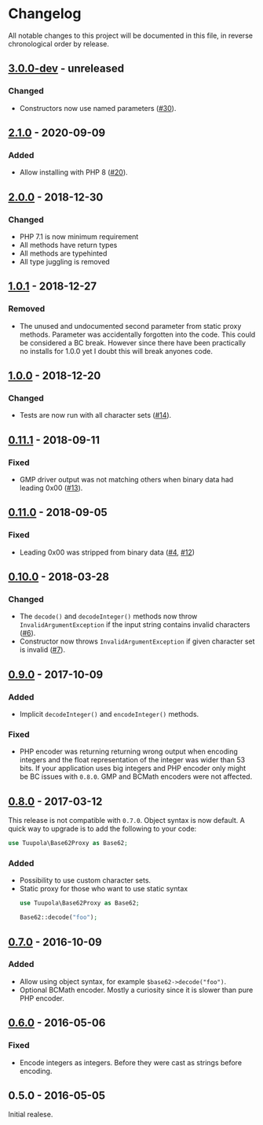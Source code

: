 # Changelog

All notable changes to this project will be documented in this file, in reverse chronological order by release.

## [3.0.0-dev](https://github.com/tuupola/base62/compare/2.1.0...3.x) - unreleased

### Changed
- Constructors now use named parameters ([#30](https://github.com/tuupola/base62/pull/30)).

## [2.1.0](https://github.com/tuupola/base62/compare/2.0.0...2.1.0) - 2020-09-09

### Added
- Allow installing with PHP 8 ([#20](https://github.com/tuupola/base62/pull/20)).

## [2.0.0](https://github.com/tuupola/base62/compare/1.0.1...2.0.0) - 2018-12-30

### Changed
- PHP 7.1 is now minimum requirement
- All methods have return types
- All methods are typehinted
- All type juggling is removed

## [1.0.1](https://github.com/tuupola/base62/compare/1.0.0...1.0.1) - 2018-12-27
### Removed
- The unused and undocumented second parameter from static proxy methods. Parameter was accidentally forgotten into the code. This could be considered a BC break. However since there have been practically no installs for 1.0.0 yet I doubt this will break anyones code.

## [1.0.0](https://github.com/tuupola/base62/compare/0.11.1...1.0.0) - 2018-12-20

### Changed
- Tests are now run with all character sets ([#14](https://github.com/tuupola/base62/pull/14)).

## [0.11.1](https://github.com/tuupola/base62/compare/0.11.0...0.11.1) - 2018-09-11

### Fixed
- GMP driver output was not matching others when binary data had leading 0x00 ([#13](https://github.com/tuupola/base62/pull/13)).

## [0.11.0](https://github.com/tuupola/base62/compare/0.10.0...0.11.0) - 2018-09-05

### Fixed
- Leading 0x00 was stripped from binary data ([#4](https://github.com/tuupola/base62/issues/4), [#12](https://github.com/tuupola/base62/pull/12))


## [0.10.0](https://github.com/tuupola/base62/compare/0.9.0...0.10.0) - 2018-03-28

### Changed
- The `decode()` and `decodeInteger()` methods now throw `InvalidArgumentException` if the input string contains invalid characters ([#6](https://github.com/tuupola/base62/pull/6)).
- Constructor now throws `InvalidArgumentException` if given character set is invalid ([#7](https://github.com/tuupola/base62/pull/7)).

## [0.9.0](https://github.com/tuupola/base62/compare/0.8.0...0.9.0) - 2017-10-09

### Added
- Implicit `decodeInteger()` and `encodeInteger()` methods.

### Fixed
- PHP encoder was returning returning wrong output when encoding integers and the float representation of the integer was wider than 53 bits. If your application uses big integers and PHP encoder only might be BC issues with `0.8.0`. GMP and BCMath encoders were not affected.

## [0.8.0](https://github.com/tuupola/base62/compare/0.7.0...0.8.0) - 2017-03-12

This release is not compatible with `0.7.0`. Object syntax is now default. A quick way to upgrade is to add the following to your code:

```php
use Tuupola\Base62Proxy as Base62;
```

### Added
- Possibility to use custom character sets.
- Static proxy for those who want to use static syntax
    ```php
    use Tuupola\Base62Proxy as Base62;

    Base62::decode("foo");
    ```

## [0.7.0](https://github.com/tuupola/base62/compare/0.6.0...0.7.0) - 2016-10-09
### Added

- Allow using object syntax, for example `$base62->decode("foo")`.
- Optional BCMath encoder. Mostly a curiosity since it is slower than pure PHP encoder.

## [0.6.0](https://github.com/tuupola/base62/compare/0.5.0...0.6.0) - 2016-05-06
### Fixed

- Encode integers as integers. Before they were cast as strings before encoding.

## 0.5.0 - 2016-05-05

Initial realese.
